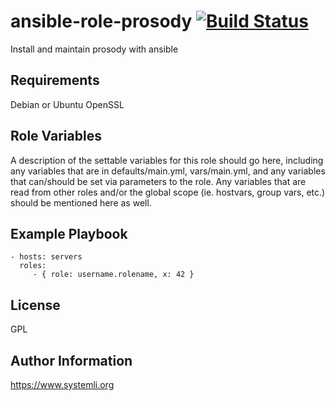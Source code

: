 ansible-role-prosody [![Build Status](https://travis-ci.org/systemli/ansible-role-prosody.svg?branch=master)](https://travis-ci.org/systemli/ansible-role-prosody)
=========

Install and maintain prosody with ansible

Requirements
------------

Debian or Ubuntu
OpenSSL

Role Variables
--------------

A description of the settable variables for this role should go here, including any variables that are in defaults/main.yml, vars/main.yml, and any variables that can/should be set via parameters to the role. Any variables that are read from other roles and/or the global scope (ie. hostvars, group vars, etc.) should be mentioned here as well.

Example Playbook
----------------

    - hosts: servers
      roles:
         - { role: username.rolename, x: 42 }

License
-------

GPL

Author Information
------------------

https://www.systemli.org

